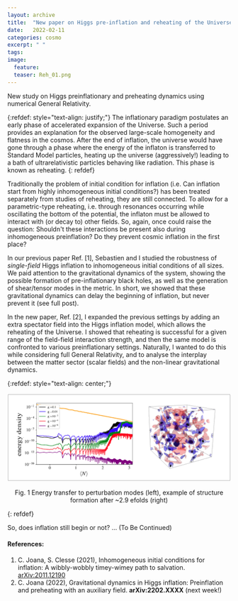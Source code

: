 ```yaml
---
layout: archive
title:  "New paper on Higgs pre-inflation and reheating of the Universe"
date:   2022-02-11
categories: cosmo
excerpt: " "
tags: 
image:
  feature: 
  teaser: Reh_01.png
---
```


New study on Higgs preinflationary and preheating dynamics using numerical General Relativity. 


{:refdef: style="text-align: justify;"}
The inflationary paradigm postulates an early phase  of accelerated expansion of the Universe. Such a period provides an explanation for the observed large-scale homogeneity and flatness in the cosmos. 
After the end of inflation, the universe would have gone through a phase where the energy of  the inflaton is transferred to Standard Model particles, heating up the universe (aggressively!)  leading to a bath of ultrarelativistic particles behaving like radiation.  This phase is known as reheating. 
{: refdef}

Traditionally the problem of initial condition for inflation (i.e.  Can inflation start from highly inhomogeneous initial conditions?) has been treated separately from studies of reheating,  they are still connected.   To allow for a  parametric-type reheating,  i.e.  through resonances occurring while oscillating the bottom of the potential,  the inflaton must be allowed to interact with (or decay to) other fields.  So, again, once could raise the question: Shouldn't  these interactions be present also during inhomogeneous preinflation? Do they prevent cosmic inflation in the first place?

In our previous paper Ref. [1], Sebastien and I studied the robustness of *single-field* Higgs inflation to inhomogeneous initial conditions of all sizes. We paid attention to the gravitational dynamics of the system, showing the possible formation of pre-inflationary black holes, as well as the generation of shear/tensor modes in the metric. In short, we showed that these gravitational dynamics can delay the beginning of inflation, but never prevent it  (see full post). 

In the new paper, Ref. [2],  I expanded the previous settings by adding an extra spectator field into the Higgs inflation model, which allows the reheating of the Universe. I showed that reheating is successful for a given range of the field-field interaction strength, and then the same model is confronted to various preinflationary settings.  Naturally, I wanted to do this while considering full General Relativity, and to analyse the interplay between the matter sector (scalar fields) and the  non-linear gravitational dynamics. 



{:refdef: style="text-align: center;"}
<p align = "center">
<img src="/images/Reh_01.png" alt="fig ecm" width="800"/>
</p>

<p align = "center">
Fig. 1 Energy transfer to perturbation modes (left),
example of structure formation after ~2.9 efolds (right)
</p>
{: refdef}


So, does inflation still begin or not?  ...  (To Be Continued) 




#### References:

1.  C. Joana, S. Clesse (2021), Inhomogeneous initial conditions for inflation: A wibbly-wobbly timey-wimey path to salvation. [arXiv:2011.12190](https://arxiv.org/abs/2011.12190) 
2.  C. Joana (2022), Gravitational dynamics in Higgs inflation: Preinflation and preheating with an auxiliary field.  **arXiv:2202.XXXX** (next week!)


